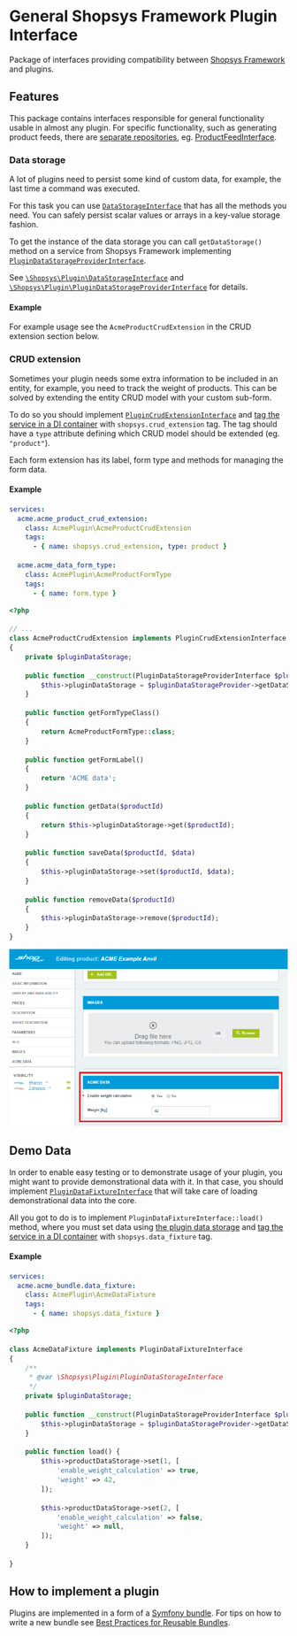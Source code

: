 # General Shopsys Framework Plugin Interface
Package of interfaces providing compatibility between [Shopsys Framework](https://www.shopsys-framework.com) and plugins.

## Features
This package contains interfaces responsible for general functionality usable in almost any plugin.
For specific functionality, such as generating product feeds, there are [separate repositories](https://github.com/search?q=topic%3Aplugin-interface+org%3Ashopsys&type=Repositories), eg. [ProductFeedInterface](https://github.com/shopsys/product-feed-interface/).

### Data storage
A lot of plugins need to persist some kind of custom data, for example, the last time a command was executed.

For this task you can use [`DataStorageInterface`](./src/DataStorageInterface.php) that has all the methods you need.
You can safely persist scalar values or arrays in a key-value storage fashion.

To get the instance of the data storage you can call `getDataStorage()` method on a service from Shopsys Framework implementing [`PluginDataStorageProviderInterface`](./src/PluginDataStorageProviderInterface.php).

See [`\Shopsys\Plugin\DataStorageInterface`](./src/DataStorageInterface.php) and [`\Shopsys\Plugin\PluginDataStorageProviderInterface`](./src/PluginDataStorageProviderInterface.php) for details.

#### Example
For example usage see the `AcmeProductCrudExtension` in the CRUD extension section below.

### CRUD extension
Sometimes your plugin needs some extra information to be included in an entity, for example, you need to track the weight of products.
This can be solved by extending the entity CRUD model with your custom sub-form.

To do so you should implement [`PluginCrudExtensionInterface`](./src/PluginCrudExtensionInterface.php) and [tag the service in a DI container](http://symfony.com/doc/current/service_container/tags.html) with `shopsys.crud_extension` tag.
The tag should have a `type` attribute defining which CRUD model should be extended (eg. `"product"`).

Each form extension has its label, form type and methods for managing the form data.

#### Example
```yaml
services:
  acme.acme_product_crud_extension:
    class: AcmePlugin\AcmeProductCrudExtension
    tags:
      - { name: shopsys.crud_extension, type: product }

  acme.acme_data_form_type:
    class: AcmePlugin\AcmeProductFormType
    tags:
      - { name: form.type }
```

```php
<?php

// ...
class AcmeProductCrudExtension implements PluginCrudExtensionInterface
{
    private $pluginDataStorage;

    public function __construct(PluginDataStorageProviderInterface $pluginDataStorageProvider) {
        $this->pluginDataStorage = $pluginDataStorageProvider->getDataStorage(AcmePluginBundle::class, 'product');
    }

    public function getFormTypeClass()
    {
        return AcmeProductFormType::class;
    }

    public function getFormLabel()
    {
        return 'ACME data';
    }

    public function getData($productId)
    {
        return $this->pluginDataStorage->get($productId);
    }

    public function saveData($productId, $data)
    {
        $this->pluginDataStorage->set($productId, $data);
    }

    public function removeData($productId)
    {
        $this->pluginDataStorage->remove($productId);
    }
}
```

![ACME CRUD extension example](./docs/images/crud_extension_example.png)

## Demo Data
In order to enable easy testing or to demonstrate usage of your plugin, you might want to provide demonstrational data with it.
In that case, you should implement [`PluginDataFixtureInterface`](./src/PluginDataFixtureInterface.php) that will take care of loading demonstrational data into the core.

All you got to do is to implement `PluginDataFixtureInterface::load()` method, 
where you must set data using [the plugin data storage](#data-storage) and [tag the service in a DI container](http://symfony.com/doc/current/service_container/tags.html) with `shopsys.data_fixture` tag.

#### Example
```yaml
services:
  acme.acme_bundle.data_fixture:
    class: AcmePlugin\AcmeDataFixture
    tags:
      - { name: shopsys.data_fixture }
```

```php
<?php

class AcmeDataFixture implements PluginDataFixtureInterface
{
    /**
     * @var \Shopsys\Plugin\PluginDataStorageInterface
     */
    private $pluginDataStorage;

    public function __construct(PluginDataStorageProviderInterface $pluginDataStorageProvider) {
        $this->pluginDataStorage = $pluginDataStorageProvider->getDataStorage(AcmePluginBundle::class, 'product');
    }

    public function load() {
        $this->productDataStorage->set(1, [
            'enable_weight_calculation' => true,
            'weight' => 42,
        ]);

        $this->productDataStorage->set(2, [
            'enable_weight_calculation' => false,
            'weight' => null,
        ]);
    }

}
```

## How to implement a plugin
Plugins are implemented in a form of a [Symfony bundle](http://symfony.com/doc/current/bundles.html).
For tips on how to write a new bundle see [Best Practices for Reusable Bundles](https://symfony.com/doc/current/bundles/best_practices.html).
